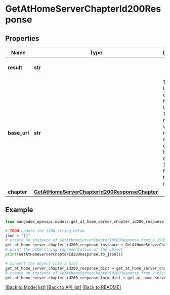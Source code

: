 # GetAtHomeServerChapterId200Response


## Properties

Name | Type | Description | Notes
------------ | ------------- | ------------- | -------------
**result** | **str** |  | [optional] [default to 'ok']
**base_url** | **str** | The base URL to construct final image URLs from. The URL returned is valid for the requested chapter only, and for a duration of 15 minutes from the time of the response. | [optional] 
**chapter** | [**GetAtHomeServerChapterId200ResponseChapter**](GetAtHomeServerChapterId200ResponseChapter.md) |  | [optional] 

## Example

```python
from mangadex_openapi.models.get_at_home_server_chapter_id200_response import GetAtHomeServerChapterId200Response

# TODO update the JSON string below
json = "{}"
# create an instance of GetAtHomeServerChapterId200Response from a JSON string
get_at_home_server_chapter_id200_response_instance = GetAtHomeServerChapterId200Response.from_json(json)
# print the JSON string representation of the object
print(GetAtHomeServerChapterId200Response.to_json())

# convert the object into a dict
get_at_home_server_chapter_id200_response_dict = get_at_home_server_chapter_id200_response_instance.to_dict()
# create an instance of GetAtHomeServerChapterId200Response from a dict
get_at_home_server_chapter_id200_response_form_dict = get_at_home_server_chapter_id200_response.from_dict(get_at_home_server_chapter_id200_response_dict)
```
[[Back to Model list]](../README.md#documentation-for-models) [[Back to API list]](../README.md#documentation-for-api-endpoints) [[Back to README]](../README.md)


